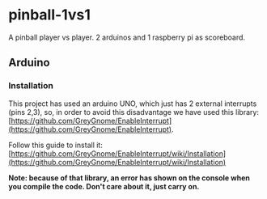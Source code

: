 # pinball-1vs1
A pinball player vs player. 2 arduinos and 1 raspberry pi as scoreboard. 

## Arduino

### Installation
This project has used an arduino UNO, which just has 2 external interrupts (pins 2,3), so, in order to avoid this disadvantage we have used this library: [https://github.com/GreyGnome/EnableInterrupt](https://github.com/GreyGnome/EnableInterrupt).

Follow this guide to install it: [https://github.com/GreyGnome/EnableInterrupt/wiki/Installation](https://github.com/GreyGnome/EnableInterrupt/wiki/Installation)

**Note: because of that library, an error has shown on the console when you compile the code. Don't care about it, just carry on.**